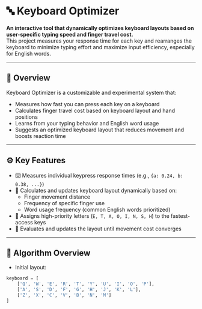 # 🔤 Keyboard Optimizer

**An interactive tool that dynamically optimizes keyboard layouts based on user-specific typing speed and finger travel cost.**  
This project measures your response time for each key and rearranges the keyboard to minimize typing effort and maximize input efficiency, especially for English words.

---

## 📌 Overview

Keyboard Optimizer is a customizable and experimental system that:

- Measures how fast you can press each key on a keyboard
- Calculates finger travel cost based on keyboard layout and hand positions
- Learns from your typing behavior and English word usage
- Suggests an optimized keyboard layout that reduces movement and boosts reaction time

---

## ⚙️ Key Features

- ⌨️ Measures individual keypress response times (e.g., `{a: 0.24, b: 0.38, ...}`)
- 🔁 Calculates and updates keyboard layout dynamically based on:
  - Finger movement distance
  - Frequency of specific finger use
  - Word usage frequency (common English words prioritized)
- 🧠 Assigns high-priority letters (`E, T, A, O, I, N, S, H`) to the fastest-access keys
- 🔄 Evaluates and updates the layout until movement cost converges

---

## 🧮 Algorithm Overview

- Initial layout:
```python
keyboard = [
    ['Q', 'W', 'E', 'R', 'T', 'Y', 'U', 'I', 'O', 'P'],
    ['A', 'S', 'D', 'F', 'G', 'H', 'J', 'K', 'L'],
    ['Z', 'X', 'C', 'V', 'B', 'N', 'M']
]
